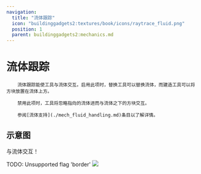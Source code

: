 ```yaml
---
navigation:
  title: "流体跟踪"
  icon: "buildinggadgets2:textures/book/icons/raytrace_fluid.png"
  position: 1
  parent: buildinggadgets2:mechanics.md
---
```


# 流体跟踪

        流体跟踪能使工具与流体交互。启用此项时，替换工具可以替换流体，而建造工具可以将方块放置在流体上方。

        禁用此项时，工具将忽略指向的流体进而与流体之下的方块交互。

        参阅[流体支持](./mech_fluid_handling.md)条目以了解详情。

## 示意图

与流体交互！

TODO: Unsupported flag 'border'
![](raytracefluids.png)

